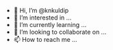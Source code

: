 - 👋 Hi, I’m @knkuldip
- 👀 I’m interested in ...
- 🌱 I’m currently learning ...
- 💞️ I’m looking to collaborate on ...
- 📫 How to reach me ...

<!---
knkuldip/knkuldip is a ✨ special ✨ repository because its `README.md` (this file) appears on your GitHub profile.
You can click the Preview link to take a look at your changes.
--->
